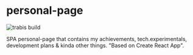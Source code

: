 # personal-page
![trabis build](https://api.travis-ci.org/ArVaganov/personal-webpage.svg?branch=master)  

SPA personal-page that contains my achievements, tech.experimentals, development plans & kinda other things. "Based on Create React App".
